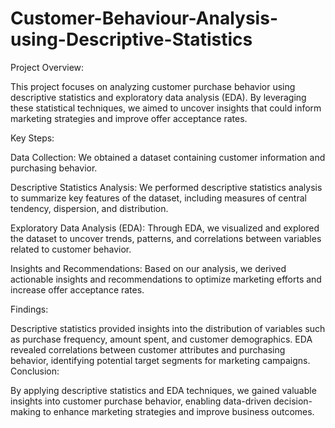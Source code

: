 # Customer-Behaviour-Analysis-using-Descriptive-Statistics

Project Overview:

This project focuses on analyzing customer purchase behavior using descriptive statistics and exploratory data analysis (EDA). By leveraging these statistical techniques, we aimed to uncover insights that could inform marketing strategies and improve offer acceptance rates.

Key Steps:

Data Collection: We obtained a dataset containing customer information and purchasing behavior.

Descriptive Statistics Analysis: We performed descriptive statistics analysis to summarize key features of the dataset, including measures of central tendency, dispersion, and distribution.

Exploratory Data Analysis (EDA): Through EDA, we visualized and explored the dataset to uncover trends, patterns, and correlations between variables related to customer behavior.

Insights and Recommendations: Based on our analysis, we derived actionable insights and recommendations to optimize marketing efforts and increase offer acceptance rates.

Findings:

Descriptive statistics provided insights into the distribution of variables such as purchase frequency, amount spent, and customer demographics.
EDA revealed correlations between customer attributes and purchasing behavior, identifying potential target segments for marketing campaigns.
Conclusion:

By applying descriptive statistics and EDA techniques, we gained valuable insights into customer purchase behavior, enabling data-driven decision-making to enhance marketing strategies and improve business outcomes.
